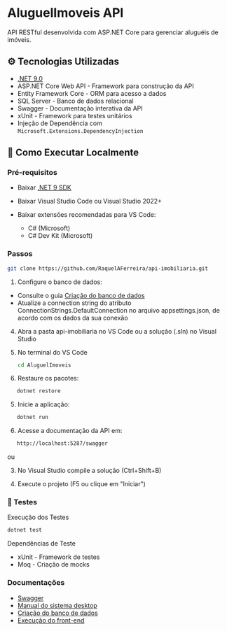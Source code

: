 # AluguelImoveis API

API RESTful desenvolvida com ASP.NET Core para gerenciar aluguéis de imóveis.

## ⚙️ Tecnologias Utilizadas

- [.NET 9.0](https://dotnet.microsoft.com/en-us/download/dotnet/9.0)
- ASP.NET Core Web API - Framework para construção da API
- Entity Framework Core - ORM para acesso a dados
- SQL Server - Banco de dados relacional
- Swagger - Documentação interativa da API
- xUnit - Framework para testes unitários
- Injeção de Dependência com `Microsoft.Extensions.DependencyInjection`

## 🚀 Como Executar Localmente

### Pré-requisitos

- Baixar [.NET 9 SDK](https://dotnet.microsoft.com/en-us/download/dotnet/9.0)
- Baixar Visual Studio Code ou Visual Studio 2022+

- Baixar extensões recomendadas para VS Code:
   - C# (Microsoft)
   - C# Dev Kit (Microsoft)

### Passos

   ```bash
   git clone https://github.com/RaquelAFerreira/api-imobiliaria.git
   ```

1. Configure o banco de dados:        
- Consulte o guia [Criação do banco de dados](Docs/bancodedados.pdf)
- Atualize a connection string do atributo ConnectionStrings.DefaultConnection no arquivo appsettings.json, de acordo com os dados da sua conexão

4. Abra a pasta api-imobiliaria no VS Code ou a solução (.sln) no Visual Studio

5. No terminal do VS Code
   ```bash
   cd AluguelImoveis
   ```
   
6. Restaure os pacotes:
```bash
   dotnet restore
```
5. Inicie a aplicação:
```bash
   dotnet run
```
6. Acesse a documentação da API em:
```bash
   http://localhost:5287/swagger
```
ou

3. No Visual Studio compile a solução (Ctrl+Shift+B)

4. Execute o projeto (F5 ou clique em "Iniciar")


### 🧪 Testes
Execução dos Testes
```bash
dotnet test
```

Dependências de Teste
- xUnit - Framework de testes
- Moq - Criação de mocks

### Documentações

- [Swagger](http://localhost:5287/swagger/index.html)
- [Manual do sistema desktop](Docs/manual.pdf)
- [Criação do banco de dados](Docs/bancodedados.pdf)
- [Execução do front-end](https://github.com/RaquelAFerreira/desktop-imobiliaria)
